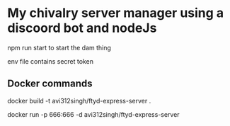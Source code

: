 # My chivalry server manager using a discoord bot and nodeJs

npm run start to start the dam thing

env file contains secret token

## Docker commands
docker build -t avi312singh/ftyd-express-server .

docker run -p 666:666 -d avi312singh/ftyd-express-server
